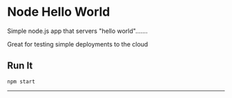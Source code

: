 # Node Hello World

Simple node.js app that servers "hello world".......

Great for testing simple deployments to the cloud

## Run It

`npm start`

---
